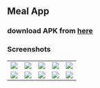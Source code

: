 ## Meal App

### download APK from [here](https://drive.google.com/file/d/1nwJrFP0MXaRHeOBbfXEoY9de6ueCcGgq/view?usp=sharing)

### Screenshots
<table align="center">
        <tr>
          <td><img src = "https://user-images.githubusercontent.com/5574608/122273008-44abb800-cee1-11eb-910b-f41c9dfa6e06.jpg" ></td>
          <td><img src = "https://user-images.githubusercontent.com/5574608/122273011-45dce500-cee1-11eb-89be-090bbf77754a.jpg" ></td>
          <td><img src = "https://user-images.githubusercontent.com/5574608/122273015-46757b80-cee1-11eb-9aca-7a57ecca2d96.jpg" ></td>
          <td><img src = "https://user-images.githubusercontent.com/5574608/122273020-483f3f00-cee1-11eb-893a-49670422c7a2.jpg" ></td>
          <td><img src = "https://user-images.githubusercontent.com/5574608/122273022-48d7d580-cee1-11eb-9c79-147200eae4fe.jpg" ></td>
        </tr>
      <tr>
        <td><img src = "https://user-images.githubusercontent.com/5574608/122273025-4a090280-cee1-11eb-82f3-0686e02a665d.jpg" ></td>
        <td><img src = "https://user-images.githubusercontent.com/5574608/122273027-4b3a2f80-cee1-11eb-99f3-9889da7f227b.jpg" ></td>
        <td><img src = "https://user-images.githubusercontent.com/5574608/122273030-4c6b5c80-cee1-11eb-87f1-4b1da8c3020e.jpg" ></td>
        <td><img src = "https://user-images.githubusercontent.com/5574608/122273032-4d9c8980-cee1-11eb-8aa0-93a6b6f50e2b.jpg" ></td>
        <td><img src = "https://user-images.githubusercontent.com/5574608/122273040-4ecdb680-cee1-11eb-8aee-dcd3ddce6141.jpg" ></td>
      </tr>
</table> 


